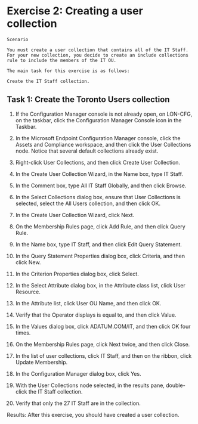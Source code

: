 # Exercise 2: Creating a user collection
    Scenario
    
    You must create a user collection that contains all of the IT Staff. 
    For your new collection, you decide to create an include collections rule to include the members of the IT OU.
    
    The main task for this exercise is as follows:
    
    Create the IT Staff collection.
## Task 1: Create the Toronto Users collection
1. If the Configuration Manager console is not already open, on LON-CFG, on the taskbar, click the Configuration Manager Console icon in the Taskbar.

2. In the Microsoft Endpoint Configuration Manager console, click the Assets and Compliance workspace, and then click the User Collections node. Notice that several default collections already exist.

3. Right-click User Collections, and then click Create User Collection.

4. In the Create User Collection Wizard, in the Name box, type IT Staff.

5. In the Comment box, type All IT Staff Globally, and then click Browse.

6. In the Select Collections dialog box, ensure that User Collections is selected, select the All Users collection, and then click OK.

7. In the Create User Collection Wizard, click Next.

8. On the Membership Rules page, click Add Rule, and then click Query Rule.

9. In the Name box, type IT Staff, and then click Edit Query Statement.

10. In the Query Statement Properties dialog box, click Criteria, and then click New.

11. In the Criterion Properties dialog box, click Select.

12. In the Select Attribute dialog box, in the Attribute class list, click User Resource.

13. In the Attribute list, click User OU Name, and then click OK.

15. Verify that the Operator displays is equal to, and then click Value.

16. In the Values dialog box, click ADATUM.COM/IT, and then click OK four times.

17. On the Membership Rules page, click Next twice, and then click Close.

18. In the list of user collections, click IT Staff, and then on the ribbon, click Update Membership.

19. In the Configuration Manager dialog box, click Yes.

20. With the User Collections node selected, in the results pane, double-click the IT Staff collection.

21. Verify that only the 27 IT Staff are in the collection.

Results: After this exercise, you should have created a user collection.